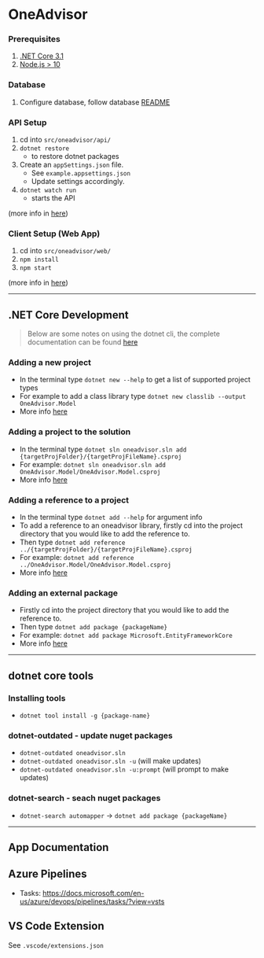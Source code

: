 # OneAdvisor

### Prerequisites

1. [.NET Core 3.1](https://dotnet.microsoft.com/download/dotnet-core/3.1)
1. [Node.js > 10](https://nodejs.org/en/download/)

### Database

1. Configure database, follow database [README](src/OneAdvisor.Data/README.md)

### API Setup

1. cd into `src/oneadvisor/api/`
1. `dotnet restore`
   - to restore dotnet packages
1. Create an `appSettings.json` file.
   - See `example.appsettings.json`
   - Update settings accordingly.
1. `dotnet watch run`
   - starts the API

(more info in [here](src/oneadvisor/api/README.md))

### Client Setup (Web App)

1. cd into `src/oneadvisor/web/`
1. `npm install`
1. `npm start`

(more info in [here](src/oneadvisor/web/README.md))

---

## .NET Core Development

> Below are some notes on using the dotnet cli, the complete documentation can be found [here](https://docs.microsoft.com/en-us/dotnet/core/tools/index?tabs=netcore2x)

### Adding a new project

- In the terminal type `dotnet new --help` to get a list of supported project types
- For example to add a class library type `dotnet new classlib --output OneAdvisor.Model`
- More info [here](https://docs.microsoft.com/en-us/dotnet/core/tools/dotnet-new?tabs=netcore21)

### Adding a project to the solution

- In the terminal type `dotnet sln oneadvisor.sln add {targetProjFolder}/{targetProjFileName}.csproj`
- For example: `dotnet sln oneadvisor.sln add OneAdvisor.Model/OneAdvisor.Model.csproj`
- More info [here](https://docs.microsoft.com/en-us/dotnet/core/tools/dotnet-sln)

### Adding a reference to a project

- In the terminal type `dotnet add --help` for argument info
- To add a reference to an oneadvisor library, firstly cd into the project directory that you would like to add the reference to.
- Then type `dotnet add reference ../{targetProjFolder}/{targetProjFileName}.csproj`
- For example: `dotnet add reference ../OneAdvisor.Model/OneAdvisor.Model.csproj`
- More info [here](https://docs.microsoft.com/en-us/dotnet/core/tools/dotnet-add-reference)

### Adding an external package

- Firstly cd into the project directory that you would like to add the reference to.
- Then type `dotnet add package {packageName}`
- For example: `dotnet add package Microsoft.EntityFrameworkCore`
- More info [here](https://docs.microsoft.com/en-us/dotnet/core/tools/dotnet-add-package)

---

## dotnet core tools

### Installing tools

- `dotnet tool install -g {package-name}`

### dotnet-outdated - update nuget packages

- `dotnet-outdated oneadvisor.sln`
- `dotnet-outdated oneadvisor.sln -u` (will make updates)
- `dotnet-outdated oneadvisor.sln -u:prompt` (will prompt to make updates)

### dotnet-search - seach nuget packages

- `dotnet-search automapper`
  -> `dotnet add package {packageName}`

---

## App Documentation

## Azure Pipelines

- Tasks: https://docs.microsoft.com/en-us/azure/devops/pipelines/tasks/?view=vsts

## VS Code Extension

See `.vscode/extensions.json`
